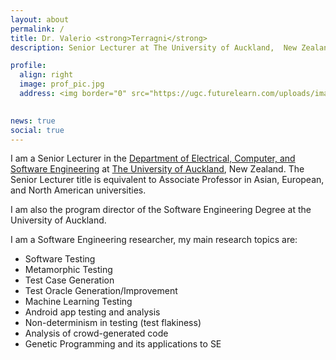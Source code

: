 ```yaml
---
layout: about
permalink: /
title: Dr. Valerio <strong>Terragni</strong>
description: Senior Lecturer at The University of Auckland,  New Zealand. ✉️v.terragni AT auckland DOT ac DOT nz </a>

profile:
  align: right
  image: prof_pic.jpg
  address: <img border="0" src="https://ugc.futurelearn.com/uploads/images/eb/8c/eb8cfd6e-af59-4a09-a0f2-3e39078a7cb2.svg" height="60">
   

news: true
social: true
---
```


I am a Senior Lecturer in the [Department of Electrical, Computer, and Software Engineering](https://www.auckland.ac.nz/en/engineering/about-the-faculty/electrical-computer-and-software-engineering.html) at [The University of Auckland](https://www.auckland.ac.nz/en.html), New Zealand. The Senior Lecturer title is equivalent to Associate Professor in Asian, European, and North American universities.

I am also the program director of the Software Engineering Degree at the University of Auckland.


I am a Software Engineering researcher, my main research topics are:

+ Software Testing
+ Metamorphic Testing
+ Test Case Generation
+ Test Oracle Generation/Improvement 
+ Machine Learning Testing
+ Android app testing and analysis
+ Non-determinism in testing (test flakiness)
+ Analysis of crowd-generated code
+ Genetic Programming and its applications to SE 
